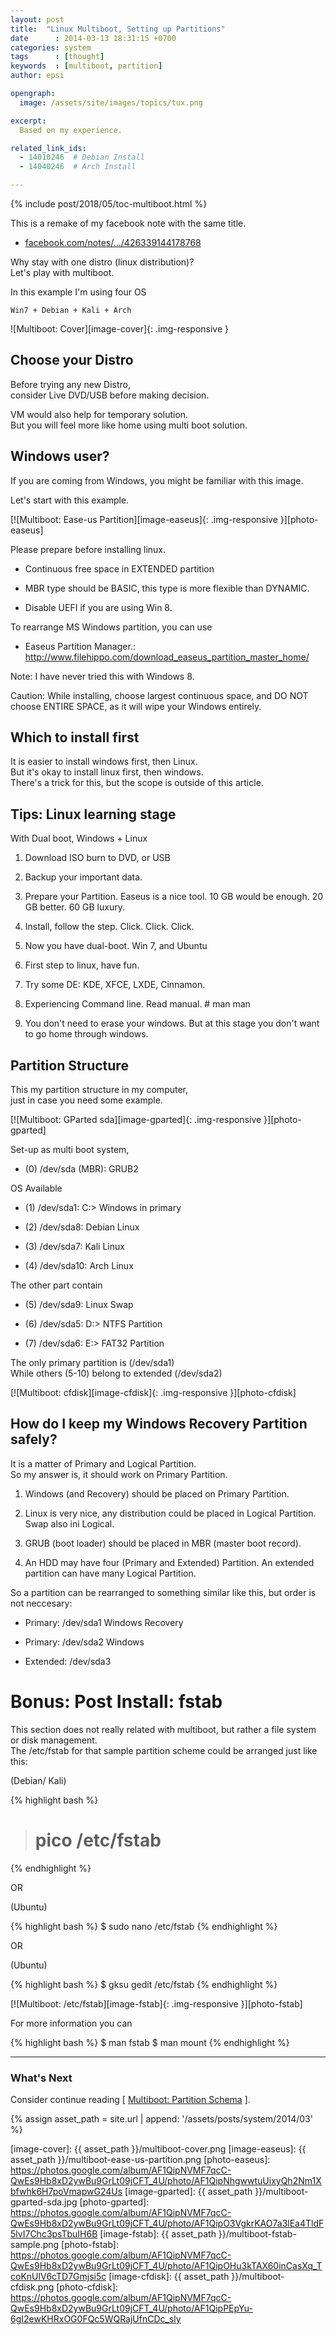 ```yaml
---
layout: post
title:  "Linux Multiboot, Setting up Partitions"
date      : 2014-03-13 18:31:15 +0700
categories: system
tags      : [thought]
keywords  : [multiboot, partition]
author: epsi

opengraph:
  image: /assets/site/images/topics/tux.png

excerpt:
  Based on my experience.

related_link_ids: 
  - 14010246  # Debian Install
  - 14040246  # Arch Install

---
```


{% include post/2018/05/toc-multiboot.html %}

This is a remake of my facebook note with the same title.

* [facebook.com/notes/.../426339144178768][facebook-note]

Why stay with one distro (linux distribution)?<br/>
Let's play with multiboot.

In this example I'm using four OS

	Win7 + Debian + Kali + Arch

![Multiboot: Cover][image-cover]{: .img-responsive }




## Choose your Distro 

Before trying any new Distro,<br/>
consider Live DVD/USB before making decision.

VM would also help for temporary solution.<br/>
But you will feel more like home using multi boot solution.


## Windows user? 

If you are coming from Windows, you might be familiar with this image.

Let's start with this example.

[![Multiboot: Ease-us Partition][image-easeus]{: .img-responsive }][photo-easeus]


Please prepare before installing linux.

* Continuous free space in EXTENDED partition

* MBR type should be BASIC, this type is more flexible than DYNAMIC.

* Disable UEFI if you are using Win 8.


To rearrange MS Windows partition, you can use

* Easeus Partition Manager.: http://www.filehippo.com/download_easeus_partition_master_home/

Note: I have never tried this with Windows 8.

Caution: While installing, choose largest continuous space, and DO NOT choose ENTIRE SPACE, as it will wipe your Windows entirely.


## Which to install first 

It is easier to install windows first, then Linux.<br/>
But it's okay to install linux first, then windows.<br/>
There's a trick for this, but the scope is outside of this article.


## Tips: Linux learning stage 

With Dual boot, Windows + Linux

1. Download ISO burn to DVD, or USB

2. Backup your important data.

3. Prepare your Partition. Easeus is a nice tool. 10 GB would be enough. 20 GB better. 60 GB luxury.

4. Install, follow the step. Click. Click. Click.

5. Now you have dual-boot. Win 7, and Ubuntu

6. First step to linux, have fun.

7. Try some DE: KDE, XFCE, LXDE, Cinnamon.

8. Experiencing Command line. Read manual. # man man

9. You don't need to erase your windows. But at this stage you don't want to go home through windows.


## Partition Structure 

This my partition structure in my computer,<br/>
just in case you need some example.

[![Multiboot: GParted sda][image-gparted]{: .img-responsive }][photo-gparted]

Set-up as multi boot system,

* (0) /dev/sda (MBR): GRUB2

OS Available

* (1) /dev/sda1: C:> Windows in primary

* (2) /dev/sda8: Debian Linux

* (3) /dev/sda7: Kali Linux

* (4) /dev/sda10: Arch Linux


The other part contain

* (5) /dev/sda9: Linux Swap

* (6) /dev/sda5: D:> NTFS Partition

* (7) /dev/sda6: E:> FAT32 Partition

The only primary partition is (/dev/sda1)<br/>
While others (5-10) belong to extended (/dev/sda2)

[![Multiboot: cfdisk][image-cfdisk]{: .img-responsive }][photo-cfdisk]

## How do I keep my Windows Recovery Partition safely? 

It is a matter of Primary and Logical Partition.<br/>
So my answer is, it should work on Primary Partition.

1. Windows (and Recovery) should be placed on Primary Partition.

2. Linux is very nice, any distribution could be placed in Logical Partition. Swap also ini Logical.

3. GRUB (boot loader) should be placed in MBR (master boot record).

4. An HDD may have four (Primary and Extended) Partition. An extended partition can have many Logical Partition.

So a partition can be rearranged to something similar like this, but order is not neccesary:

* Primary: /dev/sda1 Windows Recovery

* Primary: /dev/sda2 Windows

* Extended: /dev/sda3


# Bonus: Post Install: fstab 

This section does not really related with multiboot, but rather a file system or disk management.<br/>
The /etc/fstab for that sample partition scheme could be arranged just like this:

(Debian/ Kali)

{% highlight bash %}
># pico /etc/fstab
{% endhighlight %}

OR

(Ubuntu)

{% highlight bash %}
 $ sudo nano /etc/fstab
{% endhighlight %}

OR

(Ubuntu)

{% highlight bash %}
 $ gksu gedit /etc/fstab
{% endhighlight %}

[![Multiboot: /etc/fstab][image-fstab]{: .img-responsive }][photo-fstab]

For more information you can

{% highlight bash %}
 $ man fstab
 $ man mount
{% endhighlight %}

-- -- --

### What's Next

Consider continue reading [ [Multiboot: Partition Schema][local-part-config] ].


[//]: <> ( -- -- -- links below -- -- -- )

{% assign asset_path = site.url | append: '/assets/posts/system/2014/03' %}

[local-part-config]:    /system/2018/05/21/linux-multiboot.html

[facebook-note]: https://www.facebook.com/notes/epsi-r-nurwijayadi/linux-multiboot/426339144178768
[image-cover]: {{ asset_path }}/multiboot-cover.png
[image-easeus]: {{ asset_path }}/multiboot-ease-us-partition.png
[photo-easeus]: https://photos.google.com/album/AF1QipNVMF7qcC-QwEs9Hb8xD2ywBu9GrLt09jCFT_4U/photo/AF1QipNhgwwtuUixyQh2Nm1Xbfwhk6H7poVmapwG24Us
[image-gparted]: {{ asset_path }}/multiboot-gparted-sda.jpg
[photo-gparted]: https://photos.google.com/album/AF1QipNVMF7qcC-QwEs9Hb8xD2ywBu9GrLt09jCFT_4U/photo/AF1QipO3VgkrKAO7a3lEa4TldF5lvI7Chc3psTbuIH6B
[image-fstab]: {{ asset_path }}/multiboot-fstab-sample.png
[photo-fstab]: https://photos.google.com/album/AF1QipNVMF7qcC-QwEs9Hb8xD2ywBu9GrLt09jCFT_4U/photo/AF1QipOHu3kTAX60inCasXq_TcoKnUlV6cTD7Gmjsi5c
[image-cfdisk]: {{ asset_path }}/multiboot-cfdisk.png
[photo-cfdisk]: https://photos.google.com/album/AF1QipNVMF7qcC-QwEs9Hb8xD2ywBu9GrLt09jCFT_4U/photo/AF1QipPEpYu-6gI2ewKHRxOG0FQc5WQRajUfnCDc_sly
